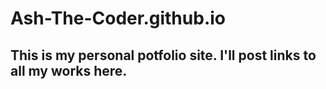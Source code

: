 # Ash-The-Coder.github.io

## This is my personal potfolio site. I'll post links to all my works here. 
